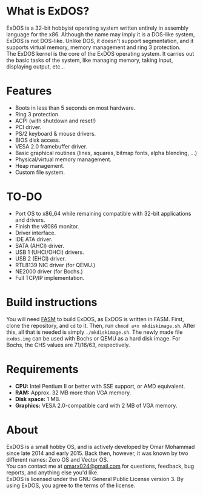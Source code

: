 What is ExDOS?
==============
ExDOS is a 32-bit hobbyist operating system written entirely in assembly language for the x86. Although the name may imply it is a DOS-like system, ExDOS is not DOS-like. Unlike DOS, it doesn't support segmentation, and it supports virtual memory, memory management and ring 3 protection.  
The ExDOS kernel is the core of the ExDOS operating system. It carries out the basic tasks of the system, like managing memory, taking input, displaying output, etc...

Features
========
- Boots in less than 5 seconds on most hardware.
- Ring 3 protection.
- ACPI (with shutdown and reset!)
- PCI driver.
- PS/2 keyboard & mouse drivers.
- BIOS disk access.
- VESA 2.0 framebuffer driver.
- Basic graphical routines (lines, squares, bitmap fonts, alpha blending, ...)
- Physical/virtual memory management.
- Heap management.
- Custom file system.

TO-DO
=====
- Port OS to x86_64 while remaining compatible with 32-bit applications and drivers.
- Finish the v8086 monitor.
- Driver interface.
- IDE ATA driver.
- SATA (AHCI) driver.
- USB 1 (UHCI/OHCI) drivers.
- USB 2 (EHCI) driver.
- RTL8139 NIC driver (for QEMU.)
- NE2000 driver (for Bochs.)
- Full TCP/IP implementation.

Build instructions
==================
You will need [FASM](http://flatassembler.net/) to build ExDOS, as ExDOS is written in FASM. First, clone the repository, and `cd` to it. Then, run `chmod a+x mkdiskimage.sh`. After this, all that is needed is simply `./mkdiskimage.sh`. The newly made file `exdos.img` can be used with Bochs or QEMU as a hard disk image. For Bochs, the CHS values are 71/16/63, respectively.

Requirements
============
- **CPU:** Intel Pentium II or better with SSE support, or AMD equivalent.
- **RAM:** Approx. 32 MB more than VGA memory.
- **Disk space:** 1 MB.
- **Graphics:** VESA 2.0-compatible card with 2 MB of VGA memory.

About
=====
ExDOS is a small hobby OS, and is actively developed by Omar Mohammad since late 2014 and early 2015. Back then, however, it was known by two different names: Zero OS and Vector OS.  
You can contact me at omarx024@gmail.com for questions, feedback, bug reports, and anything else you'd like.  
ExDOS is licensed under the GNU General Public License version 3. By using ExDOS, you agree to the terms of the license.
